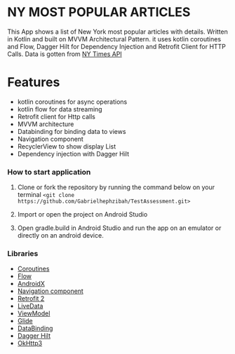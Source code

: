 # NY MOST POPULAR ARTICLES

This App shows a list of New York most popular articles with details.  Written in Kotlin and built on MVVM Architectural Pattern. it uses kotlin coroutines and Flow, Dagger Hilt for Dependency Injection
and Retrofit Client for HTTP Calls. Data is gotten from [NY Times API](https://developer.nytimes.com/get-started.) 


# Features
* kotlin coroutines for async operations
* kotlin flow for data streaming
* Retrofit client for Http calls 
* MVVM architecture
* Databinding for binding data to views
* Navigation component
* RecyclerView to show display List
* Dependency injection with Dagger Hilt

### How to start application
1. Clone or fork the repository by running the command below on your terminal
`<git clone https://github.com/Gabrielhephzibah/TestAssessment.git>`
       
2. Import or open the project on Android Studio
3. Open gradle.build in Android Studio and run the app on an emulator or directly on an android device.
     


### Libraries
* [Coroutines](https://developer.android.com/kotlin/coroutines) 
* [Flow](https://kotlin.github.io/kotlinx.coroutines/kotlinx-coroutines-core/kotlinx.coroutines.flow/-flow/) 
* [AndroidX](https://developer.android.com/jetpack/androidx/)
* [Navigation component](https://developer.android.com/guide/navigation)
* [Retrofit 2](https://github.com/square/retrofit)
* [LiveData](https://developer.android.com/topic/libraries/architecture/livedata)
* [ViewModel](https://developer.android.com/topic/libraries/architecture/viewmodel)
* [Glide](https://github.com/bumptech/glide)
* [DataBinding](https://developer.android.com/topic/libraries/data-binding)
* [Dagger Hilt](https://developer.android.com/training/dependency-injection/hilt-android)
* [OkHttp3](https://square.github.io/okhttp)





